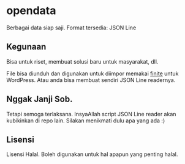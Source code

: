 # opendata
Berbagai data siap saji. Format tersedia: JSON Line

## Kegunaan
Bisa untuk riset, membuat solusi baru untuk masyarakat, dll.

File bisa diunduh dan digunakan untuk diimpor memakai [finite][1] untuk WordPress. Atau anda bisa membuat sendiri JSON Line readernya. 

## Nggak Janji Sob. 
Tetapi semoga terlaksana.
InsyaAllah script JSON Line reader akan kubikinkan di repo lain. Silakan menikmati dulu apa yang ada :)
## Lisensi
Lisensi Halal. Boleh digunakan untuk hal apapun yang penting halal.

[1]:	http://www.dojo.cc/finite "Finite"